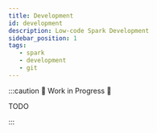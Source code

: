 ```yaml
---
title: Development
id: development
description: Low-code Spark Development
sidebar_position: 1
tags:
   - spark
   - development
   - git
---
```


:::caution 🚧 Work in Progress 🚧

TODO

:::
